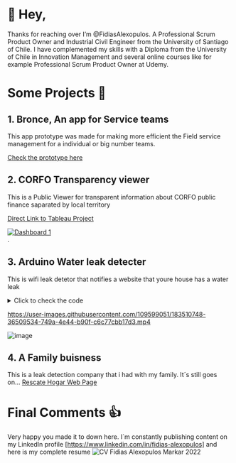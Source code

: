  # 👋 Hey, 

Thanks for reaching over I’m @FidiasAlexopulos. A Professional Scrum Product Owner and Industrial Civil Engineer from the University of Santiago of Chile. I have complemented my skills with a Diploma from the University of Chile in Innovation Management and several online courses like for example Professional Scrum Product Owner at Udemy.

# Some Projects 🚀

## **1. Bronce, An app for Service teams**

This app prototype was made for making more efficient the Field service management for a individual or big number teams.

[Check the prototype here](https://www.figma.com/proto/Ap9ubnpQOThj4OwnVvCiNI/Bronce-APP-(Copy)?node-id=6%3A1248&scaling=scale-down&page-id=0%3A1&starting-point-node-id=1%3A2&show-proto-sidebar=1/)  


## **2. CORFO Transparency viewer**

This is a Public Viewer for transparent information about CORFO public finance saparated by local territory 

[Direct Link to Tableau Project](https://public.tableau.com/views/AdjudicacionesTotalCorfo2021/Dashboard1?:language=es-ES&publish=yes&:display_count=n&:origin=viz_share_link)  
 
<div class='tableauPlaceholder' id='viz1659989441204' style='position: relative'><noscript><a href='#'><img alt='Dashboard 1 ' src='https:&#47;&#47;public.tableau.com&#47;static&#47;images&#47;Ad&#47;AdjudicacionesTotalCorfo2021&#47;Dashboard1&#47;1_rss.png' style='border: none' /></a></noscript><object class='tableauViz'  style='display:none;'><param name='host_url' value='https%3A%2F%2Fpublic.tableau.com%2F' /> <param name='embed_code_version' value='3' /> <param name='site_root' value='' /><param name='name' value='AdjudicacionesTotalCorfo2021&#47;Dashboard1' /><param name='tabs' value='no' /><param name='toolbar' value='yes' /><param name='static_image' value='https:&#47;&#47;public.tableau.com&#47;static&#47;images&#47;Ad&#47;AdjudicacionesTotalCorfo2021&#47;Dashboard1&#47;1.png' /> <param name='animate_transition' value='yes' /><param name='display_static_image' value='yes' /><param name='display_spinner' value='yes' /><param name='display_overlay' value='yes' /><param name='display_count' value='yes' /><param name='language' value='en-US' /><param name='filter' value='publish=yes' /></object></div>        
.


## **3. Arduino Water leak detecter**

This is wifi leak detetor that notifies a website that youre house has a water leak

<details>
  <summary>Click to check the code</summary>
  
```python

#include <ESP8266WiFi.h>
#include <SPI.h>
#include <Wire.h>
#include <Adafruit_GFX.h>
#include <Adafruit_SSD1306.h>
#include <PubSubClient.h>
#include <Arduino_JSON.h>

 
#define SCREEN_WIDTH 128    // OLED display width, in pixels
#define SCREEN_HEIGHT 64    // OLED display height, in pixels
#define OLED_RESET -1       // Reset pin # (or -1 if sharing Arduino reset pin)
 
Adafruit_SSD1306 display(SCREEN_WIDTH, SCREEN_HEIGHT, &Wire, OLED_RESET);
 
const char *ssid = "xxxx";     // replace with your wifi ssid and wpa2 key
const char *pass = "xxxx";
const char* mqttServer = "103.123.8.25";
const int mqttPort = 1883;
const char* mqttUser = "fidiasalexopulos";
const char* mqttPassword = "fidiasalexopulos";

 
#define SENSOR  13
 
long currentMillis = 0;
long previousMillis = 0;
int interval = 1000;
int publishinterval = 60000;
long previousMillispublish = 0;
boolean ledState = LOW;
float calibrationFactor = 4.5;
volatile byte pulseCount;
byte pulse1Sec = 0;
float flowRate;
unsigned long flowMilliLitres;
unsigned int totalMilliLitres;
float flowLitres;
float totalLitres;
int flowcount=0;
int leakstatus=0;
 
void IRAM_ATTR pulseCounter()
{
  pulseCount++;
}
 
WiFiClient Leakdetector;
PubSubClient client(Leakdetector);

String UUID()
{
  return WiFi.macAddress();
}

void setup_wifi() {
  delay(10);
  // We start by connecting to a WiFi network
  Serial.println();
  Serial.print("Connecting to ");
  Serial.println(ssid);
  WiFi.hostname("fidiasalexopulos"); 
  WiFi.begin(ssid, pass);
 
  while (WiFi.status() != WL_CONNECTED) {
    delay(500);
    Serial.print(".");
  }
 
  Serial.println("");
  Serial.println("WiFi connected");
  Serial.println("IP address: ");
  Serial.println(WiFi.localIP());
}

void reconnect() {
  // Loop until we're reconnected
  while (!client.connected()) {
    Serial.print("Attempting MQTT connection...");
    // Attempt to connect
    if (client.connect(UUID().c_str(),mqttUser,mqttPassword)) {
      Serial.println("connected"); 
    } else {
      Serial.print("failed, rc=");
      Serial.print(client.state());
      Serial.println(" try again in 5 seconds");
      // Wait 5 seconds before retrying
      delay(5000);
    }
  }
}

void setup()
{
  Serial.begin(115200);
  setup_wifi();
  client.setServer(mqttServer, mqttPort);
  display.begin(SSD1306_SWITCHCAPVCC, 0x3C); //initialize with the I2C addr 0x3C (128x64)
  display.clearDisplay();
  delay(10); 
  pinMode(SENSOR, INPUT_PULLUP); 
  pulseCount = 0;
  flowRate = 0.0;
  flowMilliLitres = 0;
  totalMilliLitres = 0;
  previousMillis = 0; 
  attachInterrupt(digitalPinToInterrupt(SENSOR), pulseCounter, FALLING);
}
 
void publishleak(){
  JSONVar data;
  String uuid = String(UUID());
  data["MAC_Address"] = uuid.c_str();
  data["Flowtotal"] = String(totalLitres);
  data["Leakstatus"] = String(leakstatus);
  String data_json = JSON.stringify(data);
  client.publish("Leaksensor/fidiasalexopulos/",data_json.c_str());
}

void loop()
{
  if (WiFi.status() != WL_CONNECTED){
    setup_wifi();
  }

  if (!client.connected()) {
    reconnect();
  }
 
  currentMillis = millis();
  if (currentMillis - previousMillis > interval) 
  {
    
    pulse1Sec = pulseCount;
    pulseCount = 0;
 
    // Because this loop may not complete in exactly 1 second intervals we calculate
    // the number of milliseconds that have passed since the last execution and use
    // that to scale the output. We also apply the calibrationFactor to scale the output
    // based on the number of pulses per second per units of measure (litres/minute in
    // this case) coming from the sensor.
    flowRate = ((1000.0 / (millis() - previousMillis)) * pulse1Sec) / calibrationFactor;
    if (flowRate <=0){
      flowcount = 0;
      leakstatus = 0;
          }
    if (flowRate > 0){
      flowcount = flowcount+1;
      Serial.print(String(flowcount));
      if (flowcount > 10){
        leakstatus = 1;
      }
    }
    previousMillis = millis();
 
    // Divide the flow rate in litres/minute by 60 to determine how many litres have
    // passed through the sensor in this 1 second interval, then multiply by 1000 to
    // convert to millilitres.
    flowMilliLitres = (flowRate / 60) * 1000;
    flowLitres = (flowRate / 60);
 
    // Add the millilitres passed in this second to the cumulative total
    totalMilliLitres += flowMilliLitres;
    totalLitres += flowLitres;

    if (leakstatus == 1){
     display.clearDisplay(); 
     display.setCursor(0,25);  //oled display
     display.setTextSize(2);
     display.setTextColor(WHITE);
     display.print("!!!Leak!!!");
     display.display();
     publishleak();     
    }
     if (leakstatus == 0){    

    // Print the flow rate for this second in litres / minute
    Serial.print("Flow rate: ");
    Serial.print(float(flowRate));  // Print the integer part of the variable
    Serial.print("L/min");
    Serial.print("\t");       // Print tab space
 
    display.clearDisplay();
    
    display.setCursor(10,0);  //oled display
    display.setTextSize(1);
    display.setTextColor(WHITE);
    display.print("Water Flow Meter");
    
    display.setCursor(0,20);  //oled display
    display.setTextSize(2);
    display.setTextColor(WHITE);
    display.print("R:");
    display.print(float(flowRate));
    display.setCursor(100,28);  //oled display
    display.setTextSize(1);
    display.print("L/M");
 
    // Print the cumulative total of litres flowed since starting
    Serial.print("Output Liquid Quantity: ");
    Serial.print(totalMilliLitres);
    Serial.print("mL / ");
    Serial.print(totalLitres);
    Serial.println("L");
 
    display.setCursor(0,45);  //oled display
    display.setTextSize(2);
    display.setTextColor(WHITE);
    display.print("V:");
    display.print(totalLitres);
    display.setCursor(100,53);  //oled display
    display.setTextSize(1);
    display.print("L");
    display.display();
  }
  }
 
 if (currentMillis - previousMillispublish > publishinterval){
  
  previousMillispublish = millis();
  JSONVar data;
  String uuid = String(UUID());
  data["MAC_Address"] = uuid.c_str();
  data["Flowtotal"] = String(totalLitres);
  data["Leakstatus"] = String(leakstatus);
  String data_json = JSON.stringify(data);
  client.publish("Leaksensor/fidiasalexopulos/",data_json.c_str());
 }  
 client.loop(); 
 delay(500);
}

```
</details>

https://user-images.githubusercontent.com/109599051/183510748-36509534-749a-4e44-b90f-c6c77cbb17d3.mp4

![image](https://user-images.githubusercontent.com/109599051/183510998-65f8d1b4-907d-44b2-beed-9e0169a08e6f.png)


## **4. A Family buisness**
This is a leak detection company that i had with my family. It´s still goes on...
[Rescate Hogar Web Page](https://rescatehogar.cl/)

# Final Comments 👍

Very happy you made it to down here. I´m constantly publishing content on my  LinkedIn profile [https://www.linkedin.com/in/fidias-alexopulos]  and here is my complete resume ![CV Fidias Alexopulos Markar 2022](https://user-images.githubusercontent.com/109599051/183512687-1f416c28-059e-4d3c-b7a5-c69e4067f795.png)
